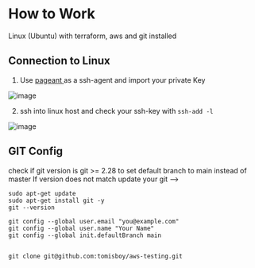 # How to Work

Linux (Ubuntu) with terraform, aws and git installed

## Connection to Linux
1) Use [pageant ](https://www.chiark.greenend.org.uk/~sgtatham/putty/latest.html) as a ssh-agent and import your private Key

![image](https://user-images.githubusercontent.com/15163807/157621050-5ab2c0ab-f657-43ac-bbf6-3ed62c8d382e.png)

2) ssh into linux host and check your ssh-key with `ssh-add -l`

![image](https://user-images.githubusercontent.com/15163807/157621338-d58a8cb8-c734-497f-8d7e-c196be97b582.png)


## GIT Config
check if git version is git >= 2.28 to set default branch to main instead of master
If version does not match update your git --> 
```sudo add-apt-repository ppa:git-core/ppa -y
sudo apt-get update
sudo apt-get install git -y
git --version
```
```
git config --global user.email "you@example.com"
git config --global user.name "Your Name"
git config --global init.defaultBranch main


git clone git@github.com:tomisboy/aws-testing.git
```
